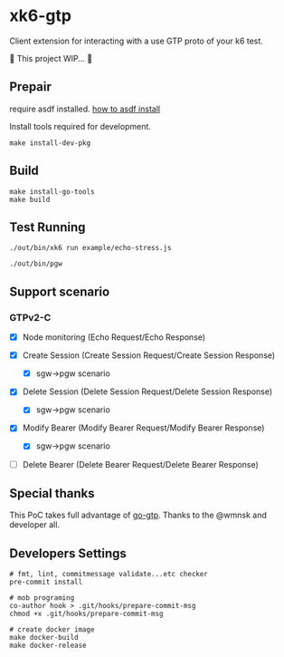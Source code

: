 # xk6-gtp
Client extension for interacting with a use GTP proto of your k6 test.

🚧 This project WIP... 🚧

## Prepair
require asdf installed.
[how to asdf install](https://asdf-vm.com/guide/getting-started.html#_2-download-asdf)

Install tools required for development.
```shell=
make install-dev-pkg
```

## Build
```shell=
make install-go-tools
make build
```

## Test Running
```shell
./out/bin/xk6 run example/echo-stress.js

./out/bin/pgw
```

## Support scenario
### GTPv2-C
- [x] Node monitoring (Echo Request/Echo Response)
- [x] Create Session  (Create Session Request/Create Session Response)
  - [x] sgw->pgw scenario
- [x] Delete Session (Delete Session Request/Delete Session Response)
  - [x] sgw->pgw scenario
- [x] Modify Bearer (Modify Bearer Request/Modify Bearer Response)
  - [x] sgw->pgw scenario
- [ ] Delete Bearer (Delete Bearer Request/Delete Bearer Response)


## Special thanks
This PoC takes full advantage of [go-gtp](https://github.com/wmnsk/go-gtp). Thanks to the @wmnsk and developer all.

## Developers Settings

```shell
# fmt, lint, commitmessage validate...etc checker
pre-commit install

# mob programing
co-author hook > .git/hooks/prepare-commit-msg
chmod +x .git/hooks/prepare-commit-msg

# create docker image
make docker-build
make docker-release
```
